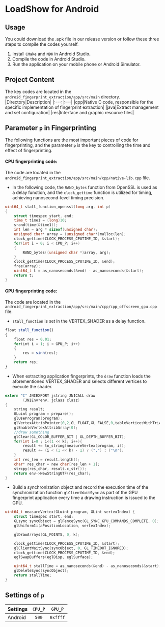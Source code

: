 # LoadShow for Android

## Usage
You could download the .apk file in our release version or follow these three steps to compile the codes yourself.
1. Install `CMake` and `NDK` in Android Studio. 
2. Compile the code in Android Studio. 
3. Run the application on your mobile phone or Android Simulator. 

## Project Content
The key codes are located in the `android_fingerprint_extraction/app/src/main` directory. 
|Directory|Description|
|:---:|:---|
|cpp|Native C code, responsible for the specific implementation of fingerprint extraction|
|java|Extract management and set configuration|
|res|Interface and graphic resource files|

## Parameter `p` in Fingerprinting
The following functions are the most important pieces of code for fingerprinting, and the parameter `p` is the key to controlling the time and effect of fingerprinting.

#### CPU fingerprinting code:

The code are located in the `android_fingerprint_extraction/app/src/main/cpp/native-lib.cpp` file.

- In the following code, the `RAND_bytes` function from OpenSSL is used as a delay function, and the `clock_gettime` function is utilized for timing, achieving nanosecond-level timing precision.

```c
uint64_t stall_function_openssl(long arg, int p)
{
    struct timespec start, end;
    time_t time1 = (long)10;
    srand(time(&time1));
    int len = arg * sizeof(unsigned char);
    unsigned char* array = (unsigned char*)malloc(len);
    clock_gettime(CLOCK_PROCESS_CPUTIME_ID, &start);
    for(int i = 0; i < CPU_P; i++)
    {
        RAND_bytes((unsigned char *)array, arg);
    }
    clock_gettime(CLOCK_PROCESS_CPUTIME_ID, &end);
    free(array);
    uint64_t t = as_nanoseconds(&end) - as_nanoseconds(&start);
    return t;
}
```

#### GPU fingerprinting code:

The code are located in the `android_fingerprint_extraction/app/src/main/cpp/cpp_offscreen_gpu.cpp` file.

- `stall_function` is set in the VERTEX_SHADER as a delay function.

```javascript
float stall_function()
{
    float res = 0.01;
    for(int i = 1; i < GPU_P; i++)
    {
        res = sinh(res);
    }
    return res;
}
```

- When extracting application fingerprints, the `draw` function loads the aforementioned VERTEX_SHADER and selects different vertices to execute the shader.

```c
extern "C" JNIEXPORT jstring JNICALL draw
        (JNIEnv*env, jclass clazz)
{
    string result;
    GLuint program = prepare();
    glUseProgram(program);
    glVertexAttribPointer(0,2,GL_FLOAT,GL_FALSE,0,tableVerticesWithTriangles);
    glEnableVertexAttribArray(0);
    //draw something
    glClear(GL_COLOR_BUFFER_BIT | GL_DEPTH_BUFFER_BIT);
    for(int i=0 ; i<(1 << k); i++){
        result += to_string(measureVertex(program, i));
        result += (i < (1 << k) - 1) ? (",") : ("\n");
    }
    int res_len = result.length();
    char* res_char = new char[res_len + 1];
    strcpy(res_char, result.c_str());
    return env->NewStringUTF(res_char);
}
```

- Build a synchronization object and record the execution time of the synchronization function `glClientWaitSync` as part of the GPU fingerprint application every time a drawing instruction is issued to the GPU.

```c
uint64_t measureVertex(GLuint program, GLint vertexIndex) {
    struct timespec start, end;
    GLsync syncObject = glFenceSync(GL_SYNC_GPU_COMMANDS_COMPLETE, 0);
    glUniform1i(aPositionLocation, vertexIndex);

    glDrawArrays(GL_POINTS, 0, k);

    clock_gettime(CLOCK_PROCESS_CPUTIME_ID, &start);
    glClientWaitSync(syncObject, 0, GL_TIMEOUT_IGNORED);
    clock_gettime(CLOCK_PROCESS_CPUTIME_ID, &end);
    eglSwapBuffers(eglDisp, eglSurface);

    uint64_t stallTime = as_nanoseconds(&end) - as_nanoseconds(&start);
    glDeleteSync(syncObject);
    return stallTime;
}
```

## Settings of `p`

| Settings | `CPU_P` | `GPU_P` |
| :------  | :-----------: | :-----------: |
| Android | `500` | `0xffff` |
